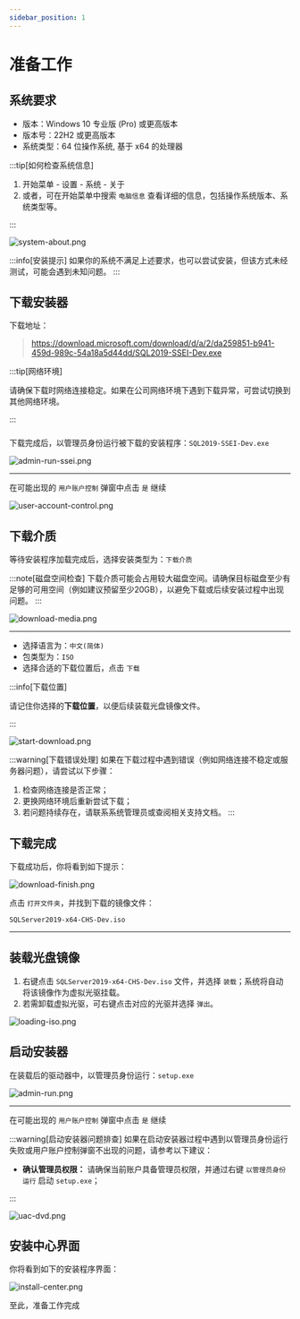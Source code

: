 ```yaml
---
sidebar_position: 1
---
```


# 准备工作

## 系统要求

- 版本：Windows 10 专业版 (Pro) 或更高版本
- 版本号：22H2 或更高版本
- 系统类型：64 位操作系统, 基于 x64 的处理器

:::tip[如何检查系统信息]

1. 开始菜单 - 设置 - 系统 - 关于
2. 或者，可在开始菜单中搜索 `电脑信息` 查看详细的信息，包括操作系统版本、系统类型等。

:::

![system-about.png](preparation/img/system-about.png)

:::info[安装提示]
如果你的系统不满足上述要求，也可以尝试安装，但该方式未经测试，可能会遇到未知问题。
:::

## 下载安装器

下载地址：

> https://download.microsoft.com/download/d/a/2/da259851-b941-459d-989c-54a18a5d44dd/SQL2019-SSEI-Dev.exe

:::tip[网络环境]

请确保下载时网络连接稳定。如果在公司网络环境下遇到下载异常，可尝试切换到其他网络环境。

:::

###

下载完成后，以管理员身份运行被下载的安装程序：`SQL2019-SSEI-Dev.exe`

![admin-run-ssei.png](preparation/img/admin-run-ssei.png)

---

在可能出现的 `用户账户控制` 弹窗中点击 `是` 继续

![user-account-control.png](preparation/img/user-account-control.png)

## 下载介质

等待安装程序加载完成后，选择安装类型为：`下载介质`

:::note[磁盘空间检查]
下载介质可能会占用较大磁盘空间。请确保目标磁盘至少有足够的可用空间（例如建议预留至少20GB），以避免下载或后续安装过程中出现问题。
:::

![download-media.png](preparation/img/download-media.png)

---

- 选择语言为：`中文(简体)`
- 包类型为：`ISO`
- 选择合适的下载位置后，点击 `下载`

:::info[下载位置]

请记住你选择的**下载位置**，以便后续装载光盘镜像文件。

:::

![start-download.png](preparation/img/start-download.png)

:::warning[下载错误处理]
如果在下载过程中遇到错误（例如网络连接不稳定或服务器问题），请尝试以下步骤：

1. 检查网络连接是否正常；
2. 更换网络环境后重新尝试下载；
3. 若问题持续存在，请联系系统管理员或查阅相关支持文档。
   :::

## 下载完成

下载成功后，你将看到如下提示：

![download-finish.png](preparation/img/download-finish.png)

点击 `打开文件夹`，并找到下载的镜像文件：

`SQLServer2019-x64-CHS-Dev.iso`

---

## 装载光盘镜像

1. 右键点击 `SQLServer2019-x64-CHS-Dev.iso` 文件，并选择 `装载`；系统将自动将该镜像作为虚拟光驱挂载。
2. 若需卸载虚拟光驱，可右键点击对应的光驱并选择 `弹出`。

![loading-iso.png](preparation/img/loading-iso.png)

## 启动安装器

在装载后的驱动器中，以管理员身份运行：`setup.exe`

![admin-run.png](preparation/img/admin-run.png)

---

在可能出现的 `用户账户控制` 弹窗中点击 `是` 继续

:::warning[启动安装器问题排查]
如果在启动安装器过程中遇到以管理员身份运行失败或用户账户控制弹窗不出现的问题，请参考以下建议：

- **确认管理员权限：** 请确保当前账户具备管理员权限，并通过右键 `以管理员身份运行` 启动 `setup.exe`；

:::

![uac-dvd.png](preparation/img/uac-dvd.png)

## 安装中心界面

你将看到如下的安装程序界面：

![install-center.png](preparation/img/install-center.png)

至此，准备工作完成
